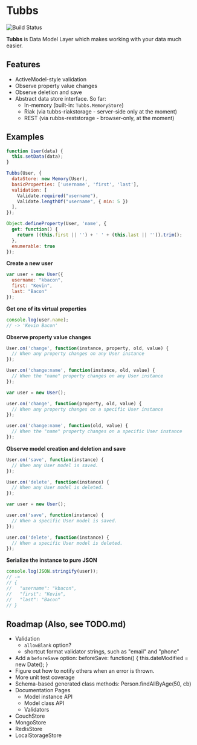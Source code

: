 Tubbs
=====

![Build Status](https://travis-ci.org/dandean/tubbs.png)

**Tubbs** is Data Model Layer which makes working with your data much easier.


Features
--------

* ActiveModel-style validation
* Observe property value changes
* Observe deletion and save
* Abstract data store interface. So far:
  * In-memory (built-in: `Tubbs.MemoryStore`)
  * Riak (via tubbs-riakstorage - server-side only at the moment)
  * REST (via rubbs-reststorage - browser-only, at the moment)


Examples
--------

```js
function User(data) {
  this.setData(data);
}

Tubbs(User, {
  dataStore: new Memory(User),
  basicProperties: ['username', 'first', 'last'],
  validation: [
    Validate.required("username"),
    Validate.lengthOf("username", { min: 5 })
  ],
});

Object.defineProperty(User, 'name', {
  get: function() {
    return ((this.first || '') + ' ' + (this.last || '')).trim();
  },
  enumerable: true
});
```


**Create a new user**

```js
var user = new User({
  username: "kbacon",
  first: "Kevin",
  last: "Bacon"
});
```


**Get one of its virtual properties**

```js
console.log(user.name);
// -> 'Kevin Bacon'
```


**Observe property value changes**

```js
User.on('change', function(instance, property, old, value) {
  // When any property changes on any User instance
});

User.on('change:name', function(instance, old, value) {
  // When the "name" property changes on any User instance
});

var user = new User();

user.on('change', function(property, old, value) {
  // When any property changes on a specific User instance
});

user.on('change:name', function(old, value) {
  // When the "name" property changes on a specific User instance
});
```


**Observe model creation and deletion and save**

```js
User.on('save', function(instance) {
  // When any User model is saved.
});

User.on('delete', function(instance) {
  // When any User model is deleted.
});

var user = new User();

user.on('save', function(instance) {
  // When a specific User model is saved.
});

user.on('delete', function(instance) {
  // When a specific User model is deleted.
});
```


**Serialize the instance to pure JSON**

```js
console.log(JSON.stringify(user));
// ->
// {
//   "username": "kbacon",
//   "first": "Kevin",
//   "last": "Bacon"
// }
```


Roadmap (Also, see TODO.md)
---------------------------

* Validation
  * `allowBlank` option?
  * shortcut format validator strings, such as "email" and "phone"
* Add a `beforeSave` option: beforeSave: function() { this.dateModified = new Date(); }
* Figure out how to notify others when an error is thrown.
* More unit test coverage
* Schema-based generated class methods: Person.findAllByAge(50, cb)
* Documentation Pages
  * Model instance API
  * Model class API
  * Validators
* CouchStore
* MongoStore
* RedisStore
* LocalStorageStore
